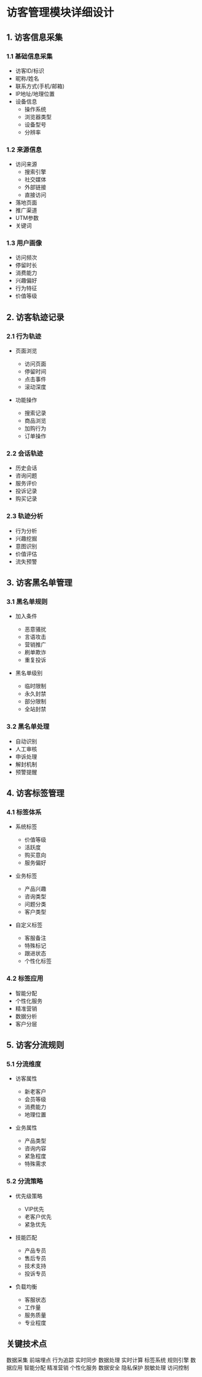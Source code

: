 # 访客管理模块详细设计

## 1. 访客信息采集

### 1.1 基础信息采集

- 访客ID/标识
- 昵称/姓名
- 联系方式(手机/邮箱)
- IP地址/地理位置
- 设备信息
  - 操作系统
  - 浏览器类型
  - 设备型号
  - 分辨率

### 1.2 来源信息

- 访问来源
  - 搜索引擎
  - 社交媒体
  - 外部链接
  - 直接访问
- 落地页面
- 推广渠道
- UTM参数
- 关键词

### 1.3 用户画像

- 访问频次
- 停留时长
- 消费能力
- 兴趣偏好
- 行为特征
- 价值等级

## 2. 访客轨迹记录

### 2.1 行为轨迹

- 页面浏览
  - 访问页面
  - 停留时间
  - 点击事件
  - 滚动深度
  
- 功能操作
  - 搜索记录
  - 商品浏览
  - 加购行为
  - 订单操作

### 2.2 会话轨迹

- 历史会话
- 咨询问题
- 服务评价
- 投诉记录
- 购买记录

### 2.3 轨迹分析

- 行为分析
- 兴趣挖掘
- 意图识别
- 价值评估
- 流失预警

## 3. 访客黑名单管理

### 3.1 黑名单规则

- 加入条件
  - 恶意骚扰
  - 言语攻击
  - 营销推广
  - 刷单欺诈
  - 重复投诉
  
- 黑名单级别
  - 临时限制
  - 永久封禁
  - 部分限制
  - 全站封禁

### 3.2 黑名单处理

- 自动识别
- 人工审核
- 申诉处理
- 解封机制
- 预警提醒

## 4. 访客标签管理

### 4.1 标签体系

- 系统标签
  - 价值等级
  - 活跃度
  - 购买意向
  - 服务偏好
  
- 业务标签
  - 产品兴趣
  - 咨询类型
  - 问题分类
  - 客户类型
  
- 自定义标签
  - 客服备注
  - 特殊标记
  - 跟进状态
  - 个性化标签

### 4.2 标签应用

- 智能分配
- 个性化服务
- 精准营销
- 数据分析
- 客户分层

## 5. 访客分流规则

### 5.1 分流维度

- 访客属性
  - 新老客户
  - 会员等级
  - 消费能力
  - 地理位置
  
- 业务属性
  - 产品类型
  - 咨询内容
  - 紧急程度
  - 特殊需求

### 5.2 分流策略

- 优先级策略
  - VIP优先
  - 老客户优先
  - 紧急优先
  
- 技能匹配
  - 产品专员
  - 售后专员
  - 技术支持
  - 投诉专员
  
- 负载均衡
  - 客服状态
  - 工作量
  - 服务质量
  - 专业程度

## 关键技术点

数据采集
前端埋点
行为追踪
实时同步
数据处理
实时计算
标签系统
规则引擎
数据应用
智能分配
精准营销
个性化服务
数据安全
隐私保护
脱敏处理
访问控制
